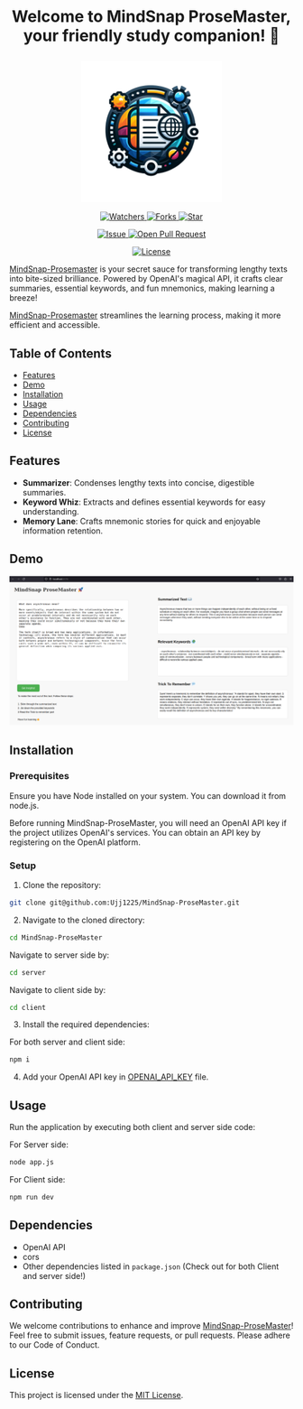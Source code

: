 # <p align="center">Welcome to MindSnap ProseMaster, your friendly study companion! 🚀</p>

<p align="center">
    <img src="./mindSnap.png" width=250 height=250 />
</p>

<p align="center">
    <p align="center">
        <a href="https://github.com/Ujj1225/MindSnap-ProseMaster" target="blank">
            <img src="https://img.shields.io/github/watchers/Ujj1225/MindSnap-ProseMaster?style=for-the-badge&logo=appveyor" alt="Watchers"/>
        </a>
        <a href="https://github.com/Ujj1225/MindSnap-ProseMaster/fork" target="blank">
            <img src="https://img.shields.io/github/forks/SusheelThapa/C-DOTS?style=for-the-badge&logo=appveyor" alt="Forks"/>
        </a>
        <a href="https://github.com/Ujj1225/MindSnap-ProseMaster/stargazers" target="blank">
            <img src="https://img.shields.io/github/stars/Ujj1225/MindSnap-ProseMaster?style=for-the-badge&logo=appveyor" alt="Star"/>
        </a>
    </p>
    <p align="center">
        <a href="https://github.com/Ujj1225/MindSnap-ProseMaster/issues" target="blank">
            <img src="https://img.shields.io/github/issues/Ujj1225/MindSnap-ProseMaster.svg?style=for-the-badge&logo=appveyor" alt="Issue"/>
        </a>
        <a href="https://github.com/Ujj1225/MindSnap-ProseMaster/pulls" target="blank">
            <img src="https://img.shields.io/github/issues-pr/Ujj1225/MindSnap-ProseMaster.svg?style=for-the-badge&logo=appveyor" alt="Open Pull Request"/>
        </a>
    </p>
    <p align="center">
        <a href="https://github.com/Ujj1225/MindSnap-ProseMaster/blob/master/LICENSE" target="blank">
            <img src="https://img.shields.io/github/license/Ujj1225/MindSnap-ProseMaster?style=for-the-badge&logo=appveyor" alt="License" />
        </a>
    </p>
</p>

[MindSnap-Prosemaster](https://github.com/Ujj1225/MindSnap-ProseMaster) is your secret sauce for transforming lengthy texts into bite-sized brilliance. Powered by OpenAI's magical API, it crafts clear summaries, essential keywords, and fun mnemonics, making learning a breeze!

[MindSnap-Prosemaster](https://github.com/Ujj1225/MindSnap-ProseMaster) streamlines the learning process, making it more efficient and accessible.

## Table of Contents

- [Features](#features)
- [Demo](#demo)
- [Installation](#installation)
- [Usage](#usage)
- [Dependencies](#dependencies)
- [Contributing](#contributing)
- [License](#license)

## Features

- **Summarizer**: Condenses lengthy texts into concise, digestible summaries.
- **Keyword Whiz**: Extracts and defines essential keywords for easy understanding.
- **Memory Lane**: Crafts mnemonic stories for quick and enjoyable information retention.

## Demo
![Demo of Interface](image.png)

## Installation

### Prerequisites

Ensure you have Node installed on your system. You can download it from node.js.

Before running MindSnap-ProseMaster, you will need an OpenAI API key if the project utilizes OpenAI's services. You can obtain an API key by registering on the OpenAI platform.

### Setup

1. Clone the repository:

```bash
git clone git@github.com:Ujj1225/MindSnap-ProseMaster.git
```

2. Navigate to the cloned directory:

```bash
cd MindSnap-ProseMaster
```
   Navigate to server side by: 

```bash
cd server 
```

   Navigate to client side by: 

```bash
cd client
```


3. Install the required dependencies:

For both server and client side:

```bash
npm i
```

4. Add your OpenAI API key in [OPENAI_API_KEY](./server/.env) file.

## Usage

Run the application by executing both client and server side code:

For Server side:

```bash
node app.js
```

For Client side:

```bash
npm run dev
```

## Dependencies

- OpenAI API
- cors
- Other dependencies listed in `package.json` (Check out for both Client and server side!)

## Contributing

We welcome contributions to enhance and improve [MindSnap-ProseMaster](https://github.com/Ujj1225/MindSnap-ProseMaster)! Feel free to submit issues, feature requests, or pull requests. Please adhere to our Code of Conduct.

## License

This project is licensed under the [MIT License](/LICENSE).
